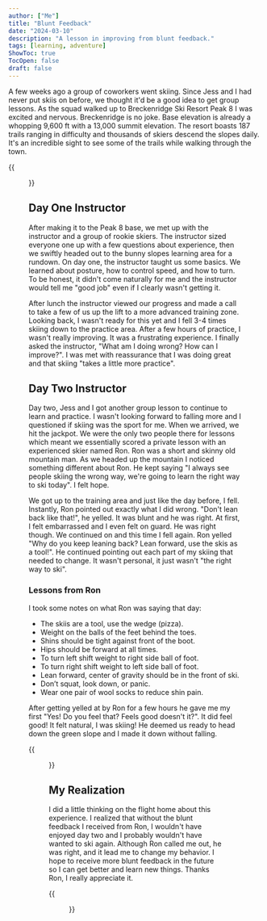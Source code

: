```yaml
---
author: ["Me"]
title: "Blunt Feedback"
date: "2024-03-10"
description: "A lesson in improving from blunt feedback."
tags: [learning, adventure]
ShowToc: true
TocOpen: false
draft: false
---
```


A few weeks ago a group of coworkers went skiing. Since Jess and I had never put skiis on before, we thought it'd be a good idea to get group lessons. As the squad walked up to Breckenridge Ski Resort Peak 8 I was excited and nervous. Breckenridge is no joke. Base elevation is already a whopping 9,600 ft with a 13,000 summit elevation. The resort boasts 187 trails ranging in difficulty and thousands of skiers descend the slopes daily. It's an incredible sight to see some of the trails while walking through the town. 

{{<figure src="/images/blunt_feedback/headed-out.webp" title="Headed to the mountain" alt="headed up the mountain">}}

## Day One Instructor

After making it to the Peak 8 base, we met up with the instructor and a group of rookie skiers. The instructor sized everyone one up with a few questions about experience, then we swiftly headed out to the bunny slopes learning area for a rundown. On day one, the instructor taught us some basics. We learned about posture, how to control speed, and how to turn. To be honest, it didn't come naturally for me and the instructor would tell me "good job" even if I clearly wasn't getting it.

After lunch the instructor viewed our progress and made a call to take a few of us up the lift to a more advanced training zone. Looking back, I wasn't ready for this yet and I fell 3-4 times skiing down to the practice area. After a few hours of practice, I wasn't really improving. It was a frustrating experience. I finally asked the instructor, "What am I doing wrong? How can I improve?". I was met with reassurance that I was doing great and that skiing "takes a little more practice".

## Day Two Instructor

Day two, Jess and I got another group lesson to continue to learn and practice. I wasn't looking forward to falling more and I questioned if skiing was the sport for me. When we arrived, we hit the jackpot. We were the only two people there for lessons which meant we essentially scored a private lesson with an experienced skier named Ron. Ron was a short and skinny old mountain man. As we headed up the mountain I noticed something different about Ron. He kept saying "I always see people skiing the wrong way, we're going to learn the right way to ski today". I felt hope.

We got up to the training area and just like the day before, I fell. Instantly, Ron pointed out exactly what I did wrong. "Don't lean back like that!", he yelled. It was blunt and he was right. At first, I felt embarrassed and I even felt on guard. He was right though. We continued on and this time I fell again. Ron yelled "Why do you keep leaning back? Lean forward, use the skis as a tool!". He continued pointing out each part of my skiing that needed to change. It wasn't personal, it just wasn't "the right way to ski".

### Lessons from Ron

I took some notes on what Ron was saying that day:

- The skiis are a tool, use the wedge (pizza).
- Weight on the balls of the feet behind the toes.
- Shins should be tight against front of the boot.
- Hips should be forward at all times.
- To turn left shift weight to right side ball of foot.
- To turn right shift weight to left side ball of foot.
- Lean forward, center of gravity should be in the front of ski.
- Don’t squat, look down, or panic.
- Wear one pair of wool socks to reduce shin pain.

After getting yelled at by Ron for a few hours he gave me my first "Yes! Do you feel that? Feels good doesn't it?". It did feel good! It felt natural, I was skiing! He deemed us ready to head down the green slope and I made it down without falling.

{{<figure src="/images/blunt_feedback/skiing.webp" title="Shredding down the mountain" alt="shredding">}}

## My Realization

I did a little thinking on the flight home about this experience. I realized that without the blunt feedback I received from Ron, I wouldn't have enjoyed day two and I probably wouldn't have wanted to ski again. Although Ron called me out, he was right, and it lead me to change my behavior. I hope to receive more blunt feedback in the future so I can get better and learn new things.  Thanks Ron, I really appreciate it.

{{<figure src="/images/blunt_feedback/squad.webp" title="Squad on the mountain" alt="squad">}}
